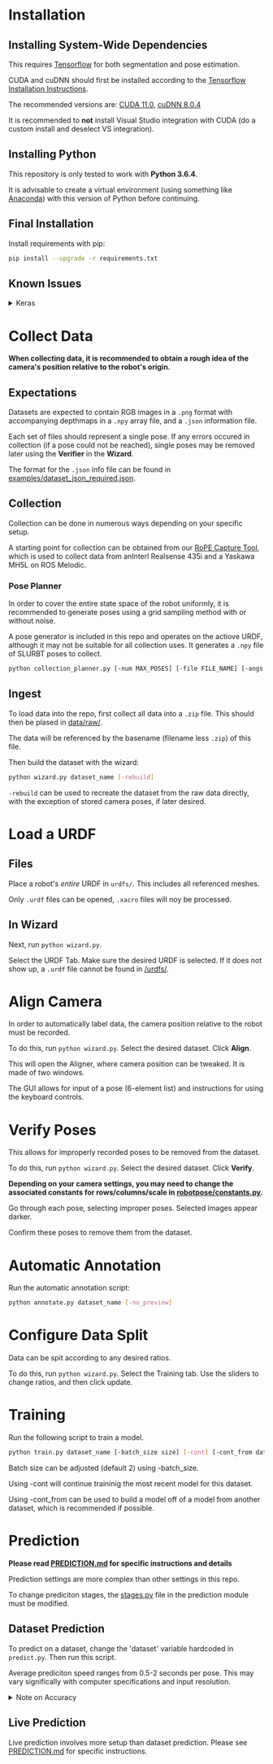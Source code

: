 # Installation

## Installing System-Wide Dependencies

This requires [Tensorflow](https://github.com/tensorflow/tensorflow) for both segmentation and pose estimation.

CUDA and cuDNN should first be installed according to the [Tensorflow Installation Instructions](https://www.tensorflow.org/install).

The recommended versions are: [CUDA 11.0](https://developer.nvidia.com/cuda-11.0-download-archive), [cuDNN 8.0.4](https://developer.nvidia.com/rdp/cudnn-archive)

It is recommended to **not** install Visual Studio integration with CUDA (do a custom install and deselect VS integration).

## Installing Python

This repository is only tested to work with **Python 3.6.4**.

It is advisable to create a virtual environment (using something like [Anaconda](https://www.anaconda.com/)) with this version of Python before continuing.

## Final Installation

Install requirements with pip:
```bash
pip install --upgrade -r requirements.txt
```

## Known Issues

<details>
  <summary> Keras </summary>
    Keras sometimes includes ```.decode('utf8')``` in its code. This is unnecessary, and causes issues when loading and saving hd5f files.

    Notably, every instance of ```.decode('utf8')``` in ```tensorflow_core\python\keras\saving\hdf5_format.py``` can be removed.

    This will often cause issues when loading a model for segmentation.

</details>



# Collect Data

**When collecting data, it is recommended to obtain a rough idea of the camera's position relative to the robot's origin.**

## Expectations

Datasets are expected to contain RGB images in a ```.png``` format with accompanying depthmaps in a ```.npy``` array file, and a ```.json``` information file.

Each set of files should represent a single pose. If any errors occured in collection (if a pose could not be reached), single poses may be removed later using the **Verifier** in the **Wizard**.

The format for the ```.json``` info file can be found in [examples/dataset_json_required.json](examples/dataset_json_required.json).

## Collection

Collection can be done in numerous ways depending on your specific setup.

A starting point for collection can be obtained from our [RoPE Capture Tool](https://github.com/OSU-AIMS/RoPE-Capture-Tool), which is used to collect data from anInterl Realsense 435i and a Yaskawa MH5L on ROS Melodic.

### Pose Planner

In order to cover the entire state space of the robot uniformly, it is recommended to generate poses using a grid sampling method with or without noise.

A pose generator is included in this repo and operates on the actiove URDF, although it may not be suitable for all collection uses. It generates a ```.npy``` file of SLURBT poses to collect.

```bash
python collection_planner.py [-num MAX_POSES] [-file FILE_NAME] [-angs JOINTS] [-noise POSE_NOISE]
```

## Ingest

To load data into the repo, first collect all data into a ```.zip``` file. This should then be plased in [data/raw/](data/raw/).

The data will be referenced by the basename (filename less ```.zip```) of this file.

Then build the dataset with the wizard:
```bash
python wizard.py dataset_name [-rebuild]
```
```-rebuild``` can be used to recreate the dataset from the raw data directly, with the exception of stored camera poses, if later desired.


# Load a URDF

## Files

Place a robot's *entire* URDF in ```urdfs/```. This includes all referenced meshes.

Only ```.urdf``` files can be opened, ```.xacro``` files will noy be processed.

## In Wizard

Next, run ```python wizard.py```.

Select the URDF Tab. Make sure the desired URDF is selected. If it does not show up, a ```.urdf``` file cannot be found in [/urdfs/](/urdfs/).

# Align Camera

In order to automatically label data, the camera position relative to the robot must be recorded.

To do this, run ```python wizard.py```. Select the desired dataset. Click **Align**.

This will open the Aligner, where camera position can be tweaked. It is made of two windows.

The GUI allows for input of a pose (6-element list) and instructions for using the keyboard controls.

# Verify Poses

This allows for improperly recorded poses to be removed from the dataset.

To do this, run ```python wizard.py```. Select the desired dataset. Click **Verify**.

**Depending on your camera settings, you may need to change the associated constants for rows/columns/scale in [robotpose/constants.py](robotpose/constants.py).**

Go through each pose, selecting improper poses. Selected images appear darker.

Confirm these poses to remove them from the dataset.

# Automatic Annotation

Run the automatic annotation script:

```bash
python annotate.py dataset_name [-no_preview]
```

# Configure Data Split

Data can be spit according to any desired ratios.

To do this, run ```python wizard.py```. Select the Training tab. Use the sliders to change ratios, and then click update.

# Training

Run the following script to train a model.

```bash
python train.py dataset_name [-batch_size size] [-cont] [-cont_from dataset_name]
```

Batch size can be adjusted (default 2) using -batch_size.

Using -cont will continue traininig the most recent model for this dataset.

Using -cont_from can be used to build a model off of a model from another dataset, which is recommended if possible.


# Prediction

**Please read [PREDICTION.md](PREDICTION.md) for specific instructions and details**

Prediction settings are more complex than other settings in this repo.

To change prediciton stages, the [stages.py](robotpose/prediction/stages.py) file in the prediction module must be modified.

## Dataset Prediction

To predict on a dataset, change the 'dataset' variable hardcoded in ```predict.py```. Then run this script.

Average prediciton speed ranges from 0.5-2 seconds per pose. This may vary significally with computer specifications and input resolution.

<details>
  <summary> Note on Accuracy </summary>
    Running this script will provide results for all data in the dataset, regardless of if the segmentation model was trained on the data.
    To view predictions on those poses of the dataset that have not been used for segmentation training, it is advisable to split the data into multiple datasets (with the same camera pose) and to train on one and evalute performace with another.
</details>

## Live Prediction

Live prediction involves more setup than dataset prediction. Please see [PREDICTION.md](PREDICTION.md) for specific instructions.


